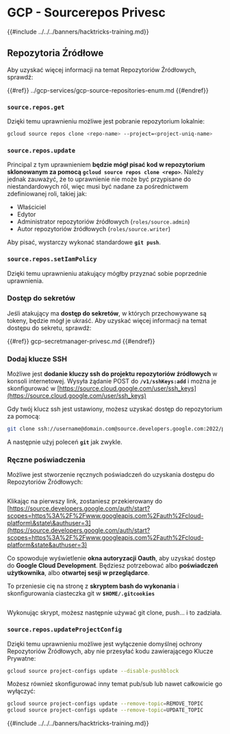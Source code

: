 # GCP - Sourcerepos Privesc

{{#include ../../../banners/hacktricks-training.md}}

## Repozytoria Źródłowe

Aby uzyskać więcej informacji na temat Repozytoriów Źródłowych, sprawdź:

{{#ref}}
../gcp-services/gcp-source-repositories-enum.md
{{#endref}}

### `source.repos.get`

Dzięki temu uprawnieniu możliwe jest pobranie repozytorium lokalnie:
```bash
gcloud source repos clone <repo-name> --project=<project-uniq-name>
```
### `source.repos.update`

Principal z tym uprawnieniem **będzie mógł pisać kod w repozytorium sklonowanym za pomocą `gcloud source repos clone <repo>`**. Należy jednak zauważyć, że to uprawnienie nie może być przypisane do niestandardowych ról, więc musi być nadane za pośrednictwem zdefiniowanej roli, takiej jak:

- Właściciel
- Edytor
- Administrator repozytoriów źródłowych (`roles/source.admin`)
- Autor repozytoriów źródłowych (`roles/source.writer`)

Aby pisać, wystarczy wykonać standardowe **`git push`**.

### `source.repos.setIamPolicy`

Dzięki temu uprawnieniu atakujący mógłby przyznać sobie poprzednie uprawnienia.

### Dostęp do sekretów

Jeśli atakujący ma **dostęp do sekretów**, w których przechowywane są tokeny, będzie mógł je ukraść. Aby uzyskać więcej informacji na temat dostępu do sekretu, sprawdź:

{{#ref}}
gcp-secretmanager-privesc.md
{{#endref}}

### Dodaj klucze SSH

Możliwe jest **dodanie kluczy ssh do projektu repozytoriów źródłowych** w konsoli internetowej. Wysyła żądanie POST do **`/v1/sshKeys:add`** i można je skonfigurować w [https://source.cloud.google.com/user/ssh_keys](https://source.cloud.google.com/user/ssh_keys)

Gdy twój klucz ssh jest ustawiony, możesz uzyskać dostęp do repozytorium za pomocą:
```bash
git clone ssh://username@domain.com@source.developers.google.com:2022/p/<proj-name>/r/<repo-name>
```
A następnie użyj poleceń **`git`** jak zwykle.

### Ręczne poświadczenia

Możliwe jest stworzenie ręcznych poświadczeń do uzyskania dostępu do Repozytoriów Źródłowych:

<figure><img src="../../../images/image (324).png" alt=""><figcaption></figcaption></figure>

Klikając na pierwszy link, zostaniesz przekierowany do [https://source.developers.google.com/auth/start?scopes=https%3A%2F%2Fwww.googleapis.com%2Fauth%2Fcloud-platform\&state\&authuser=3](https://source.developers.google.com/auth/start?scopes=https%3A%2F%2Fwww.googleapis.com%2Fauth%2Fcloud-platform&state&authuser=3)

Co spowoduje wyświetlenie **okna autoryzacji Oauth**, aby uzyskać dostęp do **Google Cloud Development**. Będziesz potrzebować albo **poświadczeń użytkownika**, albo **otwartej sesji w przeglądarce**.

To przeniesie cię na stronę z **skryptem bash do wykonania** i skonfigurowania ciasteczka git w **`$HOME/.gitcookies`**

<figure><img src="../../../images/image (323).png" alt=""><figcaption></figcaption></figure>

Wykonując skrypt, możesz następnie używać git clone, push... i to zadziała.

### `source.repos.updateProjectConfig`

Dzięki temu uprawnieniu możliwe jest wyłączenie domyślnej ochrony Repozytoriów Źródłowych, aby nie przesyłać kodu zawierającego Klucze Prywatne:
```bash
gcloud source project-configs update --disable-pushblock
```
Możesz również skonfigurować inny temat pub/sub lub nawet całkowicie go wyłączyć:
```bash
gcloud source project-configs update --remove-topic=REMOVE_TOPIC
gcloud source project-configs update --remove-topic=UPDATE_TOPIC
```
{{#include ../../../banners/hacktricks-training.md}}
